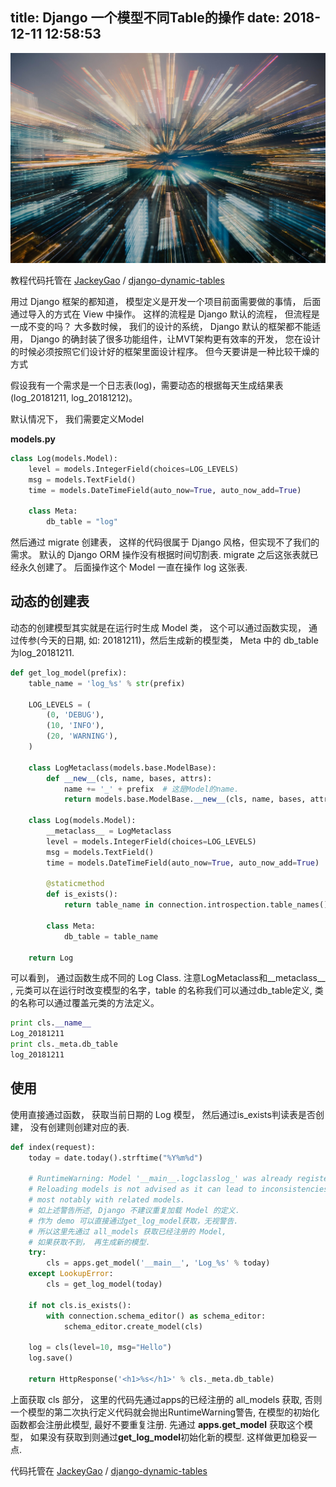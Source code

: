 title: Django 一个模型不同Table的操作
date: 2018-12-11 12:58:53
---

![](/uploads/images/django-dynamic-tables.jpeg "cover")

教程代码托管在 <i class="github icon"></i>[JackeyGao](https://github.com/jackeyGao) / [django-dynamic-tables](https://github.com/jackeyGao/django-dynamic-tables)

用过 Django 框架的都知道， 模型定义是开发一个项目前面需要做的事情， 后面通过导入的方式在 View 中操作。 这样的流程是 Django 默认的流程， 但流程是一成不变的吗？ 大多数时候， 我们的设计的系统， Django 默认的框架都不能适用， Django 的确封装了很多功能组件，让MVT架构更有效率的开发， 您在设计的时候必须按照它们设计好的框架里面设计程序。 但今天要讲是一种比较干燥的方式

假设我有一个需求是一个日志表(log)，需要动态的根据每天生成结果表(log\_20181211, log\_20181212)。


默认情况下， 我们需要定义Model

**models.py**


```python
class Log(models.Model):
    level = models.IntegerField(choices=LOG_LEVELS)
    msg = models.TextField()
    time = models.DateTimeField(auto_now=True, auto_now_add=True)

    class Meta:
        db_table = "log"
```

然后通过 migrate 创建表， 这样的代码很属于 Django 风格，但实现不了我们的需求。 默认的 Django ORM 操作没有根据时间切割表. migrate 之后这张表就已经永久创建了。 后面操作这个 Model 一直在操作 log 这张表.

## 动态的创建表

动态的创建模型其实就是在运行时生成 Model 类， 这个可以通过函数实现， 通过传参(今天的日期, 如: 20181211)，然后生成新的模型类， Meta 中的 db\_table 为log\_20181211. 

```python
def get_log_model(prefix):
    table_name = 'log_%s' % str(prefix)

    LOG_LEVELS = (
        (0, 'DEBUG'),
        (10, 'INFO'),
        (20, 'WARNING'),
    )

    class LogMetaclass(models.base.ModelBase):
        def __new__(cls, name, bases, attrs):
            name += '_' + prefix  # 这是Model的name.
            return models.base.ModelBase.__new__(cls, name, bases, attrs)

    class Log(models.Model):
        __metaclass__ = LogMetaclass
        level = models.IntegerField(choices=LOG_LEVELS)
        msg = models.TextField()
        time = models.DateTimeField(auto_now=True, auto_now_add=True)

        @staticmethod
        def is_exists():
            return table_name in connection.introspection.table_names()

        class Meta:
            db_table = table_name

    return Log
```

可以看到， 通过函数生成不同的 Log Class. 注意LogMetaclass和\_\_metaclass\_\_  , 元类可以在运行时改变模型的名字，table 的名称我们可以通过db\_table定义, 类的名称可以通过覆盖元类的方法定义。

```python
print cls.__name__
Log_20181211
print cls._meta.db_table
log_20181211
```

## 使用

使用直接通过函数， 获取当前日期的 Log 模型， 然后通过is\_exists判读表是否创建， 没有创建则创建对应的表. 


```python
def index(request):
    today = date.today().strftime("%Y%m%d")

    # RuntimeWarning: Model '__main__.logclasslog_' was already registered.
    # Reloading models is not advised as it can lead to inconsistencies
    # most notably with related models.
    # 如上述警告所述, Django 不建议重复加载 Model 的定义.
    # 作为 demo 可以直接通过get_log_model获取，无视警告.
    # 所以这里先通过 all_models 获取已经注册的 Model,
    # 如果获取不到， 再生成新的模型.
    try:
        cls = apps.get_model('__main__', 'Log_%s' % today)
    except LookupError:
        cls = get_log_model(today)

    if not cls.is_exists():
        with connection.schema_editor() as schema_editor:
            schema_editor.create_model(cls)

    log = cls(level=10, msg="Hello")
    log.save()

    return HttpResponse('<h1>%s</h1>' % cls._meta.db_table)
```

上面获取 cls 部分， 这里的代码先通过apps的已经注册的 all\_models 获取, 否则一个模型的第二次执行定义代码就会抛出RuntimeWarning警告, 在模型的初始化函数都会注册此模型, 最好不要重复注册. 先通过 **apps.get\_model** 获取这个模型， 如果没有获取到则通过**get\_log\_model**初始化新的模型. 这样做更加稳妥一点.

代码托管在 <i class="github icon"></i>[JackeyGao](https://github.com/jackeyGao) / [django-dynamic-tables](https://github.com/jackeyGao/django-dynamic-tables)

